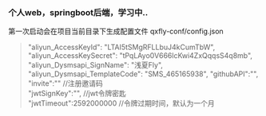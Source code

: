 ### 个人web，springboot后端，学习中..

第一次启动会在项目当前目录下生成配置文件 qxfly-conf/config.json
>  "aliyun_AccessKeyId": "LTAI5tSMgRFLLbuJ4kCumTbW",
  "aliyun_AccessKeySecret": "tPqLAyo0V666lcKwi4ZxQqqsS4q8mb",
  "aliyun_Dysmsapi_SignName": "浅夏Fly",
  "aliyun_Dysmsapi_TemplateCode": "SMS_465165938",
 "githubAPI":"", </br>
"invite":"" //注册邀请码</br>
"jwtSignKey":"", //jwt令牌密匙</br>
"jwtTimeout":2592000000 //令牌过期时间，默认为一个月
